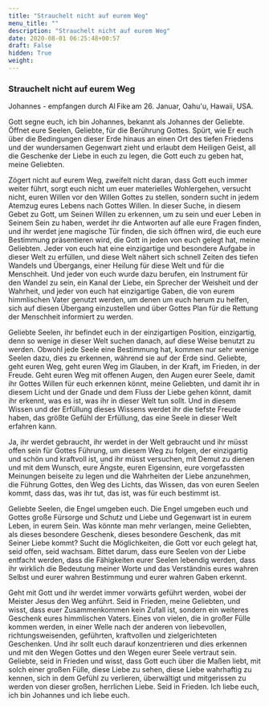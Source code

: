 ```yaml
---
title: "Strauchelt nicht auf eurem Weg"
menu_title: ""
description: "Strauchelt nicht auf eurem Weg"
date: 2020-08-01 06:25:48+00:57
draft: False
hidden: True
weight:
---
```

### Strauchelt nicht auf eurem Weg

Johannes - empfangen durch Al Fike am 26. Januar, Oahu'u, Hawaii, USA.

Gott segne euch, ich bin Johannes, bekannt als Johannes der Geliebte. Öffnet eure Seelen, Geliebte, für die Berührung Gottes. Spürt, wie Er euch über die Bedingungen dieser Erde hinaus an einen Ort des tiefen Friedens und der wundersamen Gegenwart zieht und erlaubt dem Heiligen Geist, all die Geschenke der Liebe in euch zu legen, die Gott euch zu geben hat, meine Geliebten. 

Zögert nicht auf eurem Weg, zweifelt nicht daran, dass Gott euch immer weiter führt, sorgt euch nicht um euer materielles Wohlergehen, versucht nicht, euren Willen vor den Willen Gottes zu stellen, sondern sucht in jedem Atemzug eures Lebens nach Gottes Willen. In dieser Suche, in diesem Gebet zu Gott, um Seinen Willen zu erkennen, um zu sein und euer Leben in Seinem Sein zu haben, werdet ihr die Antworten auf alle eure Fragen finden, und ihr werdet jene magische Tür finden, die sich öffnen wird, die euch eure Bestimmung präsentieren wird, die Gott in jeden von euch gelegt hat, meine Geliebten. Jeder von euch hat eine einzigartige und besondere Aufgabe in dieser Welt zu erfüllen, und diese Welt nähert sich schnell Zeiten des tiefen Wandels und Übergangs, einer Heilung für diese Welt und für die Menschheit. Und jeder von euch wurde dazu berufen, ein Instrument für den Wandel zu sein, ein Kanal der Liebe, ein Sprecher der Weisheit und der Wahrheit, und jeder von euch hat einzigartige Gaben, die von eurem himmlischen Vater genutzt werden, um denen um euch herum zu helfen, sich auf diesen Übergang einzustellen und über Gottes Plan für die Rettung der Menschheit informiert zu werden. 

Geliebte Seelen, ihr befindet euch in der einzigartigen Position, einzigartig, denn so wenige in dieser Welt suchen danach, auf diese Weise benutzt zu werden. Obwohl jede Seele eine Bestimmung hat, kommen nur sehr wenige Seelen dazu, dies zu erkennen, während sie auf der Erde sind. Geliebte, geht euren Weg, geht euren Weg im Glauben, in der Kraft, im Frieden, in der Freude. Geht euren Weg mit offenen Augen, den Augen eurer Seele, damit ihr Gottes Willen für euch erkennen könnt, meine Geliebten, und damit ihr in diesem Licht und der Gnade und dem Fluss der Liebe gehen könnt, damit ihr erkennt, was es ist, was ihr in dieser Welt tun sollt. Und in diesem Wissen und der Erfüllung dieses Wissens werdet ihr die tiefste Freude haben, das größte Gefühl der Erfüllung, das eine Seele in dieser Welt erfahren kann. 

Ja, ihr werdet gebraucht, ihr werdet in der Welt gebraucht und ihr müsst offen sein für Gottes Führung, um diesem Weg zu folgen, der einzigartig und schön und kraftvoll ist, und ihr müsst versuchen, mit Demut zu dienen und mit dem Wunsch, eure Ängste, euren Eigensinn, eure vorgefassten Meinungen beiseite zu legen und die Wahrheiten der Liebe anzunehmen, die Führung Gottes, den Weg des Lichts, das Wissen, das von euren Seelen kommt, dass das, was ihr tut, das ist, was für euch bestimmt ist. 

Geliebte Seelen, die Engel umgeben euch. Die Engel umgeben euch und Gottes große Fürsorge und Schutz und Liebe und Gegenwart ist in eurem Leben, in eurem Sein. Was könnte man mehr verlangen, meine Geliebten, als dieses besondere Geschenk, dieses besondere Geschenk, das mit Seiner Liebe kommt? Sucht die Möglichkeiten, die Gott vor euch gelegt hat, seid offen, seid wachsam. Bittet darum, dass eure Seelen von der Liebe entfacht werden, dass die Fähigkeiten eurer Seelen lebendig werden, dass ihr wirklich die Bedeutung meiner Worte und das Verständnis eures wahren Selbst und eurer wahren Bestimmung und eurer wahren Gaben erkennt. 

Geht mit Gott und ihr werdet immer vorwärts geführt werden, wobei der Meister Jesus den Weg anführt. Seid in Frieden, meine Geliebten, und wisst, dass euer Zusammenkommen kein Zufall ist, sondern ein weiteres Geschenk eures himmlischen Vaters. Eines von vielen, die in großer Fülle kommen werden, in einer Welle nach der anderen von liebevollen, richtungsweisenden, geführten, kraftvollen und zielgerichteten Geschenken. Und ihr sollt euch darauf konzentrieren und dies erkennen und mit den Wegen Gottes und den Wegen eurer Seele vertraut sein. Geliebte, seid in Frieden und wisst, dass Gott euch über die Maßen liebt, mit solch einer großen Fülle, diese Liebe zu sehen, diese Liebe wahrhaftig zu kennen, sich in dem Gefühl zu verlieren, überwältigt und mitgerissen zu werden von dieser großen, herrlichen Liebe. Seid in Frieden. Ich liebe euch, ich bin Johannes und ich liebe euch. 
